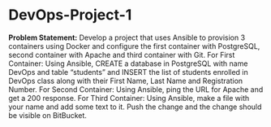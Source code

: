 # DevOps-Project-1

**Problem Statement:**
Develop a project that uses Ansible to provision 3 containers using Docker and configure the first container with PostgreSQL, second container with Apache and third container with Git.
For First Container: Using Ansible, CREATE a database in PostgreSQL with name DevOps and table “students” and INSERT the list of students enrolled in DevOps class along with their First Name, Last Name and Registration Number.
For Second Container: Using Ansible, ping the URL for Apache and get a 200 response.
For Third Container: Using Ansible, make a file with your name and add some text to it. Push the change and the change should be visible on BitBucket.
